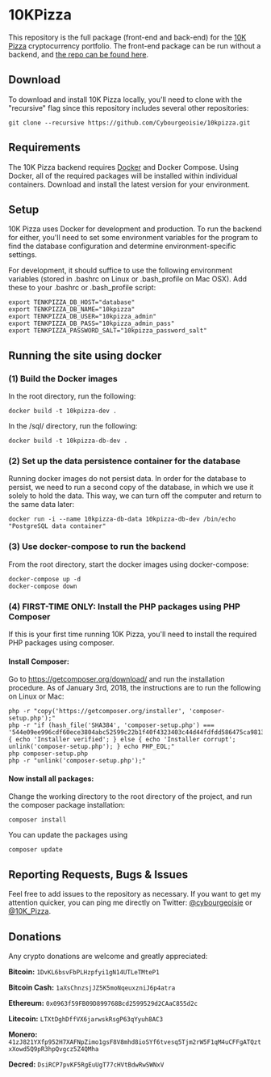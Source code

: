 # 10KPizza

This repository is the full package (front-end and back-end) for the [10K Pizza](https://www.10k.pizza) cryptocurrency portfolio. The front-end package can be run without a backend, and [the repo can be found here](https://github.com/Cybourgeoisie/cryptofolio).

## Download

To download and install 10K Pizza locally, you'll need to clone with the "recursive" flag since this repository includes several other repositories:

```git clone --recursive https://github.com/Cybourgeoisie/10kpizza.git```

## Requirements

The 10K Pizza backend requires [Docker](https://www.docker.com) and Docker Compose. Using Docker, all of the required packages will be installed within individual containers. Download and install the latest version for your environment.

## Setup

10K Pizza uses Docker for development and production. To run the backend for either, you'll need to set some environment variables for the program to find the database configuration and determine environment-specific settings.

For development, it should suffice to use the following environment variables (stored in .bashrc on Linux or .bash_profile on Mac OSX). Add these to your .bashrc or .bash_profile script:

```
export TENKPIZZA_DB_HOST="database"
export TENKPIZZA_DB_NAME="10kpizza"
export TENKPIZZA_DB_USER="10kpizza_admin"
export TENKPIZZA_DB_PASS="10kpizza_admin_pass"
export TENKPIZZA_PASSWORD_SALT="10kpizza_password_salt"
```

## Running the site using docker

### (1) Build the Docker images

In the root directory, run the following:

```docker build -t 10kpizza-dev .```

In the /sql/ directory, run the following:

```docker build -t 10kpizza-db-dev .```

### (2) Set up the data persistence container for the database

Running docker images do not persist data. In order for the database to persist, we need to run a second copy of the database, in which we use it solely to hold the data. This way, we can turn off the computer and return to the same data later:

```docker run -i --name 10kpizza-db-data 10kpizza-db-dev /bin/echo "PostgreSQL data container"```

### (3) Use docker-compose to run the backend

From the root directory, start the docker images using docker-compose:

```
docker-compose up -d
docker-compose down
```

### (4) FIRST-TIME ONLY: Install the PHP packages using PHP Composer

If this is your first time running 10K Pizza, you'll need to install the required PHP packages using composer.

#### Install Composer:

Go to https://getcomposer.org/download/ and run the installation procedure. As of January 3rd, 2018, the instructions are to run the following on Linux or Mac:

```
php -r "copy('https://getcomposer.org/installer', 'composer-setup.php');"
php -r "if (hash_file('SHA384', 'composer-setup.php') === '544e09ee996cdf60ece3804abc52599c22b1f40f4323403c44d44fdfdd586475ca9813a858088ffbc1f233e9b180f061') { echo 'Installer verified'; } else { echo 'Installer corrupt'; unlink('composer-setup.php'); } echo PHP_EOL;"
php composer-setup.php
php -r "unlink('composer-setup.php');"
```

#### Now install all packages:

Change the working directory to the root directory of the project, and run the composer package installation:

```
composer install
```

You can update the packages using

```
composer update
```

## Reporting Requests, Bugs & Issues

Feel free to add issues to the repository as necessary. If you want to get my attention quicker, you can ping me directly on Twitter: [@cybourgeoisie](https://twitter.com/cybourgeoisie) or [@10K_Pizza](https://twitter.com/10K_Pizza).

## Donations

Any crypto donations are welcome and greatly appreciated:

**Bitcoin:**
```1DvKL6bsvFbPLHzpfyi1gN14UTLeTMteP1```

**Bitcoin Cash:**
```1aXsChnzsjJZ5K5moNqeuxzniJ6p4atra```

**Ethereum:**
```0x0963f59FB09D899768Bcd2599529d2CAaC855d2c```

**Litecoin:**
```LTXtDghDffVX6jarwskRsgP63qYyuh8AC3```

**Monero:**
```41zJ821YXfp952H7XAFNpZimo1gsF8V8mhd8ioSYf6tvesq5Tjm2rW5F1qM4uCFFgATQztxXowd5Q9pR3hpQvgcz5Z4QMha```

**Decred:**
```DsiRCP7pvKF5RgEuUgT77cHVtBdwRwSWNxV```
